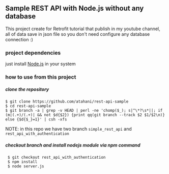 ## Sample REST API with Node.js without any database 

This project create for Retrofit tutorial that publish in my youtube channel, all of data save in json file so you don't need configure any database connection :)

### project dependencies

just install [Node.js](https://nodejs.org/en/) in your system

### how to use from this project

##### clone the repository
```
$ git clone https://github.com/atahani/rest-api-sample
$ cd rest-api-sample
$ git branch -a | grep -v HEAD | perl -ne 'chomp($_); s|^\*?\s*||; if (m|(.+)/(.+)| && not $d{$2}) {print qq(git branch --track $2 $1/$2\n)} else {$d{$_}=1}' | csh -xfs
```

NOTE: in this repo we have two branch `simple_rest_api` and `rest_api_with_authentication`

##### checkout branch and install nodejs module via npm command
```
 $ git checkout rest_api_with_authentication
 $ npm install
 $ node server.js 
```